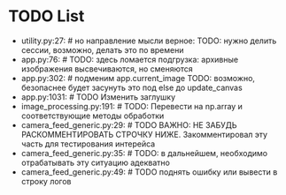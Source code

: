 # TODO List

- utility.py:27: # но направление мысли верное: TODO: нужно делить сессии, возможно, делать это по времени
- app.py:76: # TODO: здесь ломается подгрузка: архивные изображения высвечиваются, но сменяются
- app.py:302: # подменим app.current_image TODO: возможно, безопаснее будет засунуть это под else до update_canvas
- app.py:1031: # TODO Изменить заглушку
- image_processing.py:191: # TODO: Перевести на np.array и соответствующие методы обработки
- camera_feed_generic.py:29: # TODO ВАЖНО: НЕ ЗАБУДЬ РАСКОММЕНТИРОВАТЬ СТРОЧКУ НИЖЕ. Закомментировал эту часть для тестирования интерейса
- camera_feed_generic.py:35: # TODO: в дальнейшем, необходимо отрабатывать эту ситуацию адекватно
- camera_feed_generic.py:49: # TODO поднять ошибку или вывести в строку логов
